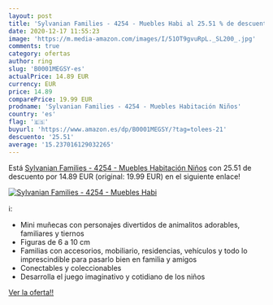 ```yaml
---
layout: post
title: 'Sylvanian Families - 4254 - Muebles Habi al 25.51 % de descuento'
date: 2020-12-17 11:55:23
image: 'https://m.media-amazon.com/images/I/51OT9gvuRpL._SL200_.jpg'
comments: true
category: ofertas
author: ring
slug: 'B0001MEGSY-es'
actualPrice: 14.89 EUR
currency: EUR
price: 14.89
comparePrice: 19.99 EUR
prodname: 'Sylvanian Families - 4254 - Muebles Habitación Niños'
country: 'es'
flag: '🇪🇸'
buyurl: 'https://www.amazon.es/dp/B0001MEGSY/?tag=tolees-21'
descuento: '25.51'
average: '15.237016129032265'
---
```


Está [Sylvanian Families - 4254 - Muebles Habitación Niños](https://www.amazon.es/dp/B0001MEGSY/?tag=tolees-21) con 25.51 de descuento por 14.89 EUR (original: 19.99 EUR) en el siguiente enlace!

[![Sylvanian Families - 4254 - Muebles Habi](https://m.media-amazon.com/images/I/51OT9gvuRpL._SL200_.jpg)](https://www.amazon.es/dp/B0001MEGSY/?tag=tolees-21)

ℹ️:

- Mini muñecas con personajes divertidos de animalitos adorables, familiares y tiernos
- Figuras de 6 a 10 cm
- Familias con accesorios, mobiliario, residencias, vehículos y todo lo imprescindible para pasarlo bien en familia y amigos
- Conectables y coleccionables
- Desarrolla el juego imaginativo y cotidiano de los niños

[Ver la oferta!!](https://www.amazon.es/dp/B0001MEGSY/?tag=tolees-21)

